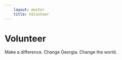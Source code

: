 ```yaml
---
    layout: master
    title: Volunteer
---
```


Volunteer
=========

Make a difference. Change Georgia. Change the world.
